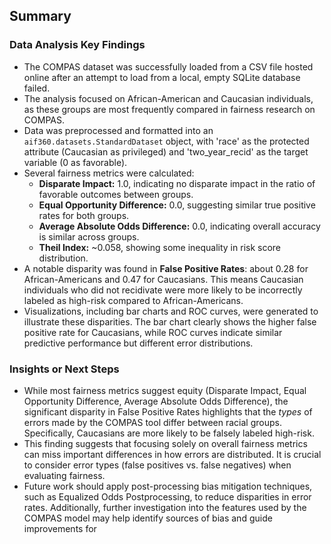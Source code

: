 ## Summary

### Data Analysis Key Findings

* The COMPAS dataset was successfully loaded from a CSV file hosted online after an attempt to load from a local, empty SQLite database failed.
* The analysis focused on African-American and Caucasian individuals, as these groups are most frequently compared in fairness research on COMPAS.
* Data was preprocessed and formatted into an `aif360.datasets.StandardDataset` object, with 'race' as the protected attribute (Caucasian as privileged) and 'two_year_recid' as the target variable (0 as favorable).
* Several fairness metrics were calculated:
  - **Disparate Impact:** 1.0, indicating no disparate impact in the ratio of favorable outcomes between groups.
  - **Equal Opportunity Difference:** 0.0, suggesting similar true positive rates for both groups.
  - **Average Absolute Odds Difference:** 0.0, indicating overall accuracy is similar across groups.
  - **Theil Index:** ~0.058, showing some inequality in risk score distribution.
* A notable disparity was found in **False Positive Rates**: about 0.28 for African-Americans and 0.47 for Caucasians. This means Caucasian individuals who did not recidivate were more likely to be incorrectly labeled as high-risk compared to African-Americans.
* Visualizations, including bar charts and ROC curves, were generated to illustrate these disparities. The bar chart clearly shows the higher false positive rate for Caucasians, while ROC curves indicate similar predictive performance but different error distributions.

### Insights or Next Steps

* While most fairness metrics suggest equity (Disparate Impact, Equal Opportunity Difference, Average Absolute Odds Difference), the significant disparity in False Positive Rates highlights that the *types* of errors made by the COMPAS tool differ between racial groups. Specifically, Caucasians are more likely to be falsely labeled high-risk.
* This finding suggests that focusing solely on overall fairness metrics can miss important differences in how errors are distributed. It is crucial to consider error types (false positives vs. false negatives) when evaluating fairness.
* Future work should apply post-processing bias mitigation techniques, such as Equalized Odds Postprocessing, to reduce disparities in error rates. Additionally, further investigation into the features used by the COMPAS model may help identify sources of bias and guide improvements for